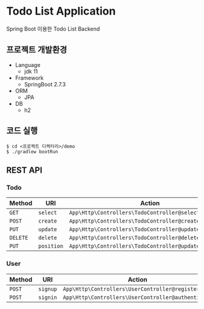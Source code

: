 # Todo List Application
Spring Boot 이용한 Todo List Backend

## 프로젝트 개발환경

- Language
  - jdk 11
- Framework
  - SpringBoot 2.7.3
- ORM
  - JPA
- DB
  - h2

## 코드 실행

```
$ cd <프로젝트 디렉터리>/demo
$ ./gradlew bootRun
```

## REST API

### Todo

| Method     | URI                               | Action                                                  |
|------------|-----------------------------------|---------------------------------------------------------|
| `GET`      | `select`                          | `App\Http\Controllers\TodoController@selectTodo`    |
| `POST`     | `create`                          | `App\Http\Controllers\TodoController@createTodo`    |
| `PUT`      | `update`                          | `App\Http\Controllers\TodoController@updateTodo`    |
| `DELETE`   | `delete`                          | `App\Http\Controllers\TodoController@deleteTodo`    |
| `PUT`      | `position`                        | `App\Http\Controllers\TodoController@updateChangeTodo` |

### User

| Method     | URI                               | Action                                                  |
|------------|-----------------------------------|---------------------------------------------------------|
| `POST`     | `signup`                          | `App\Http\Controllers\UserController@registerUser`    |
| `POST`     | `signin`                          | `App\Http\Controllers\UserController@authenticate`    |
